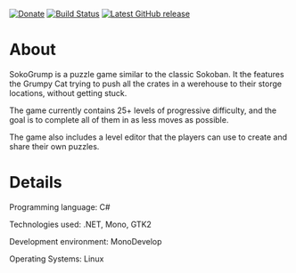 [![Donate](https://img.shields.io/badge/-%E2%99%A5%20Donate-%23ff69b4)](https://hmlendea.go.ro/fund.html) [![Build Status](https://github.com/hmlendea/sokogrump/actions/workflows/dotnet.yml/badge.svg)](https://github.com/hmlendea/sokogrump/actions/workflows/dotnet.yml) [![Latest GitHub release](https://img.shields.io/github/v/release/hmlendea/sokogrump)](https://github.com/hmlendea/sokogrump/releases/latest)

# About
SokoGrump is a puzzle game similar to the classic Sokoban.
It the features the Grumpy Cat trying to push all the crates in a werehouse to their storge locations, without getting stuck.

The game currently contains 25+ levels of progressive difficulty, and the goal is to complete all of them in as less moves as possible.

The game also includes a level editor that the players can use to create and share their own puzzles.

# Details
Programming language: C#

Technologies used: .NET, Mono, GTK2

Development environment: MonoDevelop

Operating Systems: Linux
